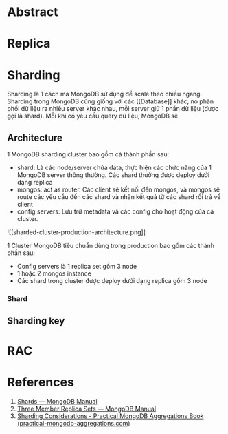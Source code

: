 ---
---
# Abstract

# Replica
# Sharding

Sharding là 1 cách mà MongoDB sử dụng để scale theo chiều ngang. Sharding trong MongoDB cũng giống với các [[Database]] khác, nó phân phối dữ liệu ra nhiều server khác nhau, mỗi server giữ 1 phần dữ liệu (được gọi là shard). Mỗi khi có yêu cầu query dữ liệu, MongoDB sẽ 

## Architecture

1 MongoDB sharding cluster bao gồm cá thành phần sau:
- shard: Là các node/server chứa data, thực hiện các chức năng của 1 MongoDB server thông thường. Các shard thường được deploy dưới dạng replica
- mongos: act as router. Các client sẽ kết nối đến mongos, và mongos sẽ route các yêu cầu đến các shard và nhận kết quả từ các shard rồi trả về client
- config servers: Lưu trữ metadata và các config cho hoạt động của cả cluster.

![[sharded-cluster-production-architecture.png]]

1 Cluster MongoDB tiêu chuẩn dùng trong production bao gồm các thành phần sau:
- Config servers là 1 replica set gồm 3 node
- 1 hoặc 2 mongos instance
- Các shard trong cluster được deploy dưới dạng replica gồm 3 node

### Shard

## Sharding key

# RAC

# References
1. [Shards — MongoDB Manual](https://www.mongodb.com/docs/manual/core/sharded-cluster-shards/)
2. [Three Member Replica Sets — MongoDB Manual](https://www.mongodb.com/docs/manual/core/replica-set-architecture-three-members/#primary-with-a-secondary-and-an-arbiter--psa-)
3. [Sharding Considerations - Practical MongoDB Aggregations Book (practical-mongodb-aggregations.com)](https://www.practical-mongodb-aggregations.com/guides/sharding.html)